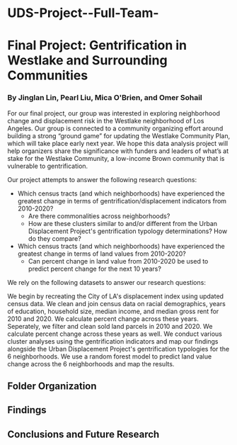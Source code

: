 # UDS-Project--Full-Team-

# Final Project: Gentrification in Westlake and Surrounding Communities

### By Jinglan Lin, Pearl Liu, Mica O'Brien, and Omer Sohail

For our final project, our group was interested in exploring neighborhood change and displacement risk in the Westlake neighborhood of Los Angeles. Our group is connected to a community organizing effort around building a strong “ground game” for updating the Westlake Community Plan, which will take place early next year. We hope this data analysis project will help organizers share the significance with funders and leaders of what’s at stake for the Westlake Community, a low-income Brown community that is vulnerable to gentrification.  

Our project attempts to answer the following research questions: 

 - Which census tracts (and which neighborhoods) have experienced the greatest change in terms of gentrification/displacement indicators from 2010-2020? 
     - Are there commonalities across neighborhoods?
     - How are these clusters similar to and/or different from the Urban Displacement Project's gentrification typology determinations? How do they compare? 
 - Which census tracts (and which neighborhoods) have experienced the greatest change in terms of land values from 2010-2020? 
     - Can percent change in land value from 2010-2020 be used to predict percent change for the next 10 years? 

We rely on the following datasets to answer our research questions: 

We begin by recreating the City of LA's displacement index using updated census data. We clean and join census data on racial demographics, years of education, household size, median income, and median gross rent for 2010 and 2020. We calculate percent change across these years. Seperately, we filter and clean sold land parcels in 2010 and 2020. We calculate percent change across these years as well. We conduct various cluster analyses using the gentrification indicators and map our findings alongside the Urban Displacement Project's gentrification typologies for the 6 neighborhoods. We use a random forest model to predict land value change across the 6 neighborhoods and map the results. 

## Folder Organization

## Findings

## Conclusions and Future Research
